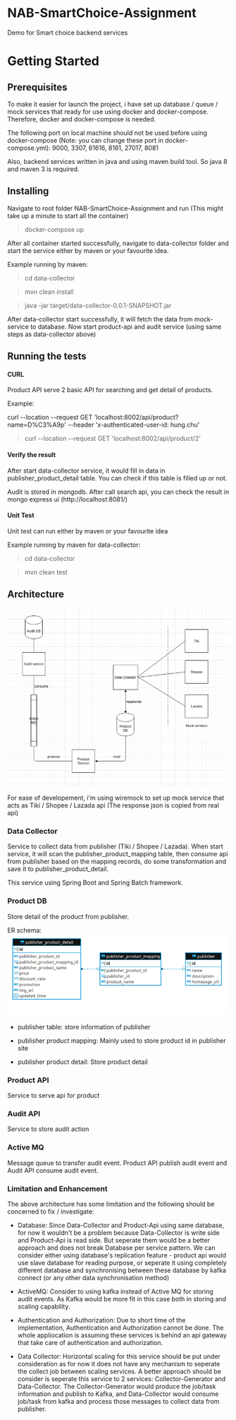 # NAB-SmartChoice-Assignment
Demo for Smart choice backend services

# Getting Started
## Prerequisites
To make it easier for launch the project, i have set up database / queue / mock services that ready for use using docker and docker-compose. Therefore, docker and docker-compose is needed.

The following port on local machine should not be used before using docker-compose (Note: you can change these port in docker-compose.yml): 9000, 3307, 61616, 8161, 27017, 8081

Also, backend services written in java and using maven build tool. So java 8 and maven 3 is required.

## Installing
Navigate to root folder NAB-SmartChoice-Assignment and run (This might take up a minute to start all the container)

> docker-compose up

After all container started successfully, navigate to data-collector folder and start the service either by maven or your favourite idea.

Example running by maven:

> cd data-collector

> mvn clean install

> java -jar target/data-collector-0.0.1-SNAPSHOT.jar

After data-collector start successfully, it will fetch the data from mock-service to database. Now start product-api and audit service (using same steps as data-collector above)

## Running the tests
#### CURL
Product API serve 2 basic API for searching and get detail of products.

Example:

curl --location --request GET 'localhost:8002/api/product?name=D%C3%A9p' --header 'x-authenticated-user-id: hung.chu'

> curl --location --request GET 'localhost:8002/api/product/2'

#### Verify the result

After start data-collector service, it would fill in data in publisher_product_detail table. You can check if this table is filled up or not.

Audit is stored in mongodb. After call search api, you can check the result in mongo express ui (http://localhost:8081/) 

#### Unit Test
Unit test can run either by maven or your favourite idea

Example running by maven for data-collector:
> cd data-collector

> mvn clean test

## Architecture

![Screenshot](smart-choice-architecture.png)

For ease of developement, i'm using wiremock to set up mock service that acts as Tiki / Shopee / Lazada api (The response json is copied from real api)

### Data Collector
Service to collect data from publisher (Tiki / Shopee / Lazada). When start service, it will scan the publisher_product_mapping table, then consume api from publisher based on the mapping records, do some transformation and save it to publisher_product_detail.

This service using Spring Boot and Spring Batch framework.

### Product DB
Store detail of the product from publisher.

ER schema:
![Screenshot](er-schema.png)

- publisher table: store information of publisher

- publisher product mapping: Mainly used to store product id in publisher site

- publisher product detail: Store product detail

### Product API
Service to serve api for product

### Audit API
Service to store audit action

### Active MQ
Message queue to transfer audit event. Product API publish audit event and Audit API consume audit event.

### Limitation and Enhancement
The above architecture has some limitation and the following should be concerned to fix / investigate:

- Database: Since Data-Collector and Product-Api using same database, for now it wouldn't be a problem because Data-Collector is write side and Product-Api is read side. But seperate them would be a better approach and does not break Database per service pattern. We can consider either using database's replication feature - product api would use slave database for reading purpose, or seperate it using completely different database and synchronising between these database by kafka connect (or any other data synchronisation method)

- ActiveMQ: Consider to using kafka instead of Active MQ for storing audit events. As Kafka would be more fit in this case both in storing and scaling capability.

- Authentication and Authorization: Due to short time of the implementation, Authentication and Authorization cannot be done. The whole appliocation is assuming these services is behind an api gateway that take care of authentication and authorization.

- Data Collector: Horizontal scaling for this service should be put under consideration as for now it does not have any mechanism to seperate the collect job between scaling services. A better approach should be consider is seperate this service to 2 services: Collector-Generator and Data-Collector. The Collector-Generator would produce the job/task information and publish to Kafka, and Data-Collector would consume job/task from kafka and process those messages to collect data from publisher.
